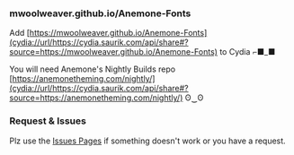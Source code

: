 ### mwoolweaver.github.io/Anemone-Fonts



Add [https://mwoolweaver.github.io/Anemone-Fonts](cydia://url/https://cydia.saurik.com/api/share#?source=https://mwoolweaver.github.io/Anemone-Fonts) to Cydia ⌐■_■

You will need Anemone's Nightly Builds repo [https://anemonetheming.com/nightly/](cydia://url/https://cydia.saurik.com/api/share#?source=https://anemonetheming.com/nightly/) ʘ‿ʘ 


### Request & Issues

Plz use the [Issues Pages](https://github.com/mwoolweaver/mwoolweaver.github.io/issues/) if something doesn't work or you have a request.
